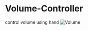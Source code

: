 # Volume-Controller
control volume using hand
![Volume](https://github.com/vikanksh15/Images/blob/main/vol%20contrlr.gif)
